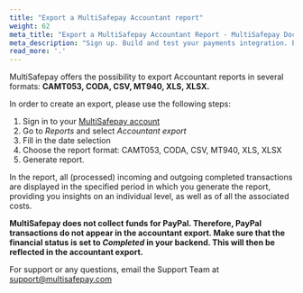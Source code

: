 ```yaml
---
title: "Export a MultiSafepay Accountant report"
weight: 62
meta_title: "Export a MultiSafepay Accountant Report - MultiSafepay Docs"
meta_description: "Sign up. Build and test your payments integration. Explore our products and services. Use our API Reference, SDKs, and wrappers. Get support."
read_more: '.'
---
```


MultiSafepay offers the possibility to export Accountant reports in several formats: __CAMT053, CODA, CSV, MT940, XLS, XLSX.__

In order to create an export, please use the following steps:

1. Sign in to your [MultiSafepay account](https://merchant.multisafepay.com)
2. Go to _Reports_ and select _Accountant export_
3. Fill in the date selection
4. Choose the report format: CAMT053, CODA, CSV, MT940, XLS, XLSX
5. Generate report.

In the report, all (processed) incoming and outgoing completed transactions are displayed in the specified period in which you generate the report, providing you insights on an individual level, as well as of all the associated costs.

__MultiSafepay does not collect funds for PayPal. Therefore, PayPal transactions do not appear in the accountant export. Make sure that the financial status is set to _Completed_ in your backend. This will then be reflected in the accountant export.__

For support or any questions, email the Support Team at <support@multisafepay.com>
